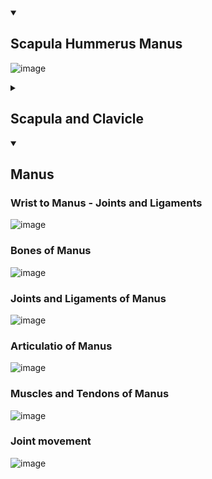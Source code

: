 

<details id= 1 open> <summary><h2>Scapula Hummerus Manus </h2></summary>
  
  
  ![image](https://github.com/pe1l1nl1/23007/assets/19546253/5caedd29-4cff-496c-8c29-af0e775907a8)

</details> 

<details id= 1 0pen> <summary> <h2>Scapula and Clavicle</h2></summary>


- 2 Syndesmosis  and 2 Diathrosis (2 ligaments)

- ligamentum transverses 



### Articulation - Articularis Sternoclavicularis 

![image](https://github.com/pe1l1nl1/23007/assets/19546253/21ca7a88-c3ba-4a3a-989c-8f48dd95760e)

### Ligamentum 

![image](https://github.com/pe1l1nl1/23007/assets/19546253/1a91b633-55cd-40be-90a4-6ddd9fb11146)


- Sternoclavicular anterior/ posterior 
- Interclavicular 
- Costaclavicular

### Ligaments of the Shoulder joint

![image](https://github.com/pe1l1nl1/23007/assets/19546253/16595300-5e9f-401b-8c90-51c5e164adac)

### Scapula and Clavicle 

![image](https://github.com/pe1l1nl1/23007/assets/19546253/ff93fc5a-2fff-4130-a069-c75c47a9bb95)

### Lateral view of the scapula and clavicle with their ligaments

![image](https://github.com/pe1l1nl1/23007/assets/19546253/ef356a95-1935-475b-8666-8d186401be61)

### Glenohumeral joint 

![image](https://github.com/pe1l1nl1/23007/assets/19546253/fdd531cf-be2a-4da6-946a-9b7a8200b1aa)

### Ligaments 

![image](https://github.com/pe1l1nl1/23007/assets/19546253/40533daf-e04c-414c-9ac7-25f650e92f7d)


### Joints Humerus Elbow
![image](https://github.com/pe1l1nl1/23007/assets/19546253/ab017266-3ade-4268-b7dd-780e0afe63e3)


![image](https://github.com/pe1l1nl1/23007/assets/19546253/7070dccd-2da1-4d46-9bba-95680630e63d)

### Ligaments 
![image](https://github.com/pe1l1nl1/23007/assets/19546253/97accaec-c3c5-47ff-9da7-69d62fb1c253)

![image](https://github.com/pe1l1nl1/23007/assets/19546253/3dc4e94b-23fa-4a52-a5d2-75b6fa962505)


### Radius  and Radii 
![image](https://github.com/pe1l1nl1/23007/assets/19546253/9ad51abb-d756-486e-b746-34784b977b89)

![image](https://github.com/pe1l1nl1/23007/assets/19546253/810a4c4d-ca09-4aa9-b2f1-8f9bb116e431)


### Wrist 

![image](https://github.com/pe1l1nl1/23007/assets/19546253/15da24f1-4c70-4df4-b626-e015f2197638)

</details>

<details id=2 open> <summary><h2>Manus</h2></summary>



### Wrist to Manus - Joints and Ligaments

![image](https://github.com/pe1l1nl1/23007/assets/19546253/0a90eb25-455d-4df7-ab75-9c01b0395e67)

### Bones of Manus 
![image](https://github.com/pe1l1nl1/23007/assets/19546253/bb42ddbb-b1ce-4212-a3e8-f58db90e5260)

### Joints and Ligaments of Manus


![image](https://github.com/pe1l1nl1/23007/assets/19546253/7e5eae40-3ba2-4727-a770-900393bea293)


### Articulatio of Manus 

![image](https://github.com/pe1l1nl1/23007/assets/19546253/3745ef01-ce75-427d-9675-bafe7ebb9d25)

### Muscles and Tendons of Manus 

![image](https://github.com/pe1l1nl1/23007/assets/19546253/39bac5b6-3450-4771-942d-da8d3d5f2115)

### Joint movement 

![image](https://github.com/pe1l1nl1/23007/assets/19546253/2d3b7625-35d3-40b6-b366-eb5758c17ed1)


</details>

